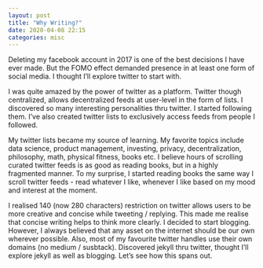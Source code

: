 ```yaml
---
layout: post
title: "Why Writing?"
date: 2020-04-08 22:15
categories: misc
---
```



Deleting my facebook account in 2017 is one of the best decisions I have ever made. But the FOMO effect demanded presence in at least one form of social media. I thought I’ll explore twitter to start with.

I was quite amazed by the power of twitter as a platform. Twitter though centralized, allows decentralized feeds at user-level in the form of lists. I discovered so many interesting personalities thru twitter. I started following them. I’ve also created twitter lists to exclusively access feeds from people I followed.

My twitter lists became my source of learning. My favorite topics include data science, product management, investing, privacy, decentralization, philosophy, math, physical fitness, books etc. I believe hours of scrolling curated twitter feeds is as good as reading books, but in a highly fragmented manner. To my surprise, I started reading books the same way I scroll twitter feeds - read whatever I like, whenever I like based on my mood and interest at the moment.

I realised 140 (now 280 characters) restriction on twitter allows users to be more creative and concise while tweeting / replying. This made me realise that concise writing helps to think more clearly. I decided to start blogging. However, I always believed that any asset on the internet should be our own wherever possible. Also, most of my favourite twitter handles use their own domains (no medium / susbtack). Discovered jekyll thru twitter, thought I’ll explore jekyll as well as blogging. Let’s see how this spans out.